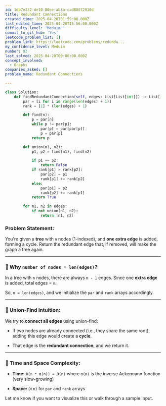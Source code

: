 ```yaml
---
id: 1db7e332-de10-80ee-ab8a-cad88072910d
title: Redundant Connections
created_time: 2025-04-20T01:59:00.000Z
last_edited_time: 2025-04-20T15:56:00.000Z
difficulty_level: 'Meduim '
commit_to_git_hub: 'Yes'
leetcode_problem_list: []
problem_link: https://leetcode.com/problems/redunda...
my_confidence_level: Meduim
number: 93
last_solved: 2025-04-20T00:00:00.000Z
concept_involved:
  - Graphs
companies_asked: []
problem_name: Redundant Connections

---
```


```python
class Solution:
    def findRedundantConnection(self, edges: List[List[int]]) -> List[int]:
        par = [i for i in range(len(edges) + 1)]
        rank = [1] * (len(edges) + 1)

        def find(n):
            p = par[n]
            while p != par[p]:
                par[p] = par[par[p]]
                p = par[p]
            return p

        def union(n1, n2):
            p1, p2 = find(n1), find(n2)

            if p1 == p2:
                return False
            if rank[p1] > rank[p2]:
                par[p2] = p1
                rank[p1] += rank[p2]
            else:
                par[p1] = p2
                rank[p2] += rank[p1]
            return True

        for n1, n2 in edges:
            if not union(n1, n2):
                return [n1, n2]
```

### Problem Statement:

You're given a **tree** with `n` nodes (1-indexed), and **one extra edge** is added, forming a cycle. Return the redundant edge that, if removed, will make the graph a tree again.

***

### 🔹 Why `number of nodes = len(edges)`?

In a tree with `n` nodes, there are always `n - 1` edges. Since one **extra edge** is added, total edges = `n`.

So, `n = len(edges)`, and we initialize the `par` and `rank` arrays accordingly.

***

### 🔹 Union-Find Intuition:

We try to **connect all edges** using union-find:

*   If two nodes are already connected (i.e., they share the same root), adding this edge would create a **cycle**.

*   That edge is the **redundant connection**, and we return it.

***

### 🔹 Time and Space Complexity:

*   **Time:** `O(n * α(n)) ≈ O(n)` where `α(n)` is the inverse Ackermann function (very slow-growing)

*   **Space:** `O(n)` for `par` and `rank` arrays

Let me know if you want to visualize this or walk through a sample input.
